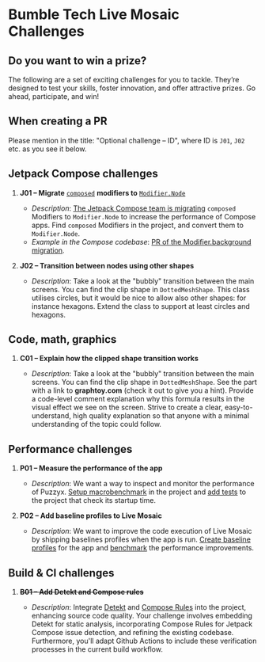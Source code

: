 # Bumble Tech Live Mosaic Challenges

## Do you want to win a prize?

The following are a set of exciting challenges for you to tackle. They’re designed to test your
skills, foster innovation, and offer attractive prizes. Go ahead, participate, and win!

## When creating a PR

Please mention in the title: "Optional challenge – ID", where ID is `J01`, `J02` etc. as you see it below. 

## Jetpack Compose challenges

1. **J01 – Migrate** [`composed`](https://developer.android.com/reference/kotlin/androidx/compose/ui/package-summary#\(androidx.compose.ui.Modifier\).composed\(kotlin.Function1,kotlin.Function1\))
 **modifiers to** [`Modifier.Node`](https://developer.android.com/reference/kotlin/androidx/compose/ui/Modifier.Node)

   * *Description*: [The Jetpack Compose team is migrating](https://youtu.be/BjGX2RftXsU?feature=shared\&t=920) 
     `composed` Modifiers to `Modifier.Node` to increase the performance of Compose apps. Find 
     `composed` Modifiers in the project, and convert them to `Modifier.Node`.
   * *Example in the Compose codebase*: [PR of the Modifier.background migration](https://android-review.googlesource.com/c/platform/frameworks/support/+/2440999).

2. **J02 – Transition between nodes using other shapes**

   * *Description*: Take a look at the "bubbly" transition between the main screens.
     You can find the clip shape in `DottedMeshShape`.
     This class utilises circles, but it would be nice to allow also other shapes: 
     for instance hexagons. Extend the class to support at least circles and hexagons.

## Code, math, graphics

1. **C01 – Explain how the clipped shape transition works**

    * *Description*: Take a look at the "bubbly" transition between the main screens.
      You can find the clip shape in `DottedMeshShape`. See the part with a link to **graphtoy.com**
      (check it out to give you a hint). 
      Provide a code-level comment explanation why this formula results in the visual effect we 
      see on the screen. Strive to create a clear, easy-to-understand, high quality explanation
      so that anyone with a minimal understanding of the topic could follow. 

## Performance challenges

1. **P01 – Measure the performance of the app**

   * *Description*: We want a way to inspect and monitor the performance of Puzzyx. 
     [Setup macrobenchmark](https://developer.android.com/topic/performance/benchmarking/macrobenchmark-overview#project-setup) 
     in the project and [add tests](https://developer.android.com/topic/performance/benchmarking/macrobenchmark-overview#create-macrobenchmark)
     to the project that check its startup time.

2. **P02 – Add baseline profiles to Live Mosaic**

   * *Description*: We want to improve the code execution of Live Mosaic by shipping baselines profiles 
     when the app is run. [Create baseline profiles](https://developer.android.com/topic/performance/baselineprofiles/create-baselineprofile)
     for the app and [benchmark](https://developer.android.com/topic/performance/baselineprofiles/create-baselineprofile#benchmark-baseline-profile) 
     the performance improvements.

## Build & CI challenges

1. ~~**B01 – Add Detekt and Compose rules**~~

   * *Description*: Integrate [Detekt](https://detekt.dev) and [Compose Rules](https://mrmans0n.github.io/compose-rules/)
     into the project, enhancing source code quality. Your challenge involves embedding Detekt for
     static analysis, incorporating Compose Rules for Jetpack Compose issue detection, and refining
     the existing codebase. Furthermore, you'll adapt Github Actions to include these verification
     processes in the current build workflow.
